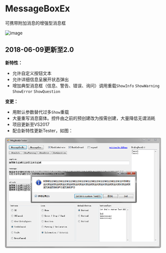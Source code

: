 ﻿# MessageBoxEx
可携带附加消息的增强型消息框

![image](http://images0.cnblogs.com/blog2015/234704/201507/081502593303892.gif)

## 2018-06-09更新至2.0
**新特性：**
- 允许自定义按钮文本
- 允许详细信息呈展开状态弹出
- 增加典型消息框（信息、警告、错误、询问）调用重载`ShowInfo` `ShowWarning` `ShowError` `ShowQuestion`

**变更：**
- 用默认参数替代过多`Show`重载
- 大量重写消息窗体。控件由之前的预创建改为按需创建，大量降低无谓消耗
- 项目更新至VS2017
- 配合新特性更新Tester，如图：

![](Screenshot_Tester.PNG)
